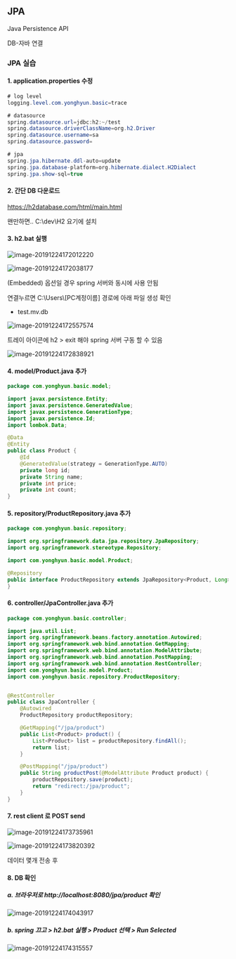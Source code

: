 ## JPA

Java Persistence API

DB-자바 연결



### JPA 실습

#### 1. application.properties 수정

```java
# log level
logging.level.com.yonghyun.basic=trace

# datasource
spring.datasource.url=jdbc:h2:~/test
spring.datasource.driverClassName=org.h2.Driver
spring.datasource.username=sa
spring.datasource.password=

# jpa
spring.jpa.hibernate.ddl-auto=update
spring.jpa.database-platform=org.hibernate.dialect.H2Dialect
spring.jpa.show-sql=true
```



#### 2. 간단 DB 다운로드

https://h2database.com/html/main.html

왠만하면.. C:\dev\H2 요기에 설치



#### 3. h2.bat 실행

![image-20191224172012220](16_jpa.assets/image-20191224172012220.png)

![image-20191224172038177](16_jpa.assets/image-20191224172038177.png)

(Embedded) 옵션일 경우 spring 서버와 동시에 사용 안됨



연결누르면 C:\\Users\\[PC계정이름] 경로에 아래 파일 생성 확인

- test.mv.db

![image-20191224172557574](16_jpa.assets/image-20191224172557574.png)



트레이 아이콘에 h2 > exit 해야 spring 서버 구동 할 수 있음

![image-20191224172838921](16_jpa.assets/image-20191224172838921.png)



#### 4. model/Product.java 추가

```java
package com.yonghyun.basic.model;

import javax.persistence.Entity;
import javax.persistence.GeneratedValue;
import javax.persistence.GenerationType;
import javax.persistence.Id;
import lombok.Data;

@Data
@Entity
public class Product {
	@Id
	@GeneratedValue(strategy = GenerationType.AUTO)
	private long id;
	private String name;
	private int price;
	private int count;
}
```



#### 5. repository/ProductRepository.java 추가

```java
package com.yonghyun.basic.repository;

import org.springframework.data.jpa.repository.JpaRepository;
import org.springframework.stereotype.Repository;

import com.yonghyun.basic.model.Product;

@Repository
public interface ProductRepository extends JpaRepository<Product, Long> {
}
```



#### 6. controller/JpaController.java 추가

```java
package com.yonghyun.basic.controller;

import java.util.List;
import org.springframework.beans.factory.annotation.Autowired;
import org.springframework.web.bind.annotation.GetMapping;
import org.springframework.web.bind.annotation.ModelAttribute;
import org.springframework.web.bind.annotation.PostMapping;
import org.springframework.web.bind.annotation.RestController;
import com.yonghyun.basic.model.Product;
import com.yonghyun.basic.repository.ProductRepository;


@RestController
public class JpaController {
	@Autowired
	ProductRepository productRepository;

	@GetMapping("/jpa/product")
	public List<Product> product() {
		List<Product> list = productRepository.findAll();
		return list;
	}

	@PostMapping("/jpa/product")
	public String productPost(@ModelAttribute Product product) {
		productRepository.save(product);
		return "redirect:/jpa/product";
	}
}
```



#### 7. rest client 로 POST send

![image-20191224173735961](16_jpa.assets/image-20191224173735961.png)

![image-20191224173820392](16_jpa.assets/image-20191224173820392.png)

데이터 몇개 전송 후



#### 8. DB 확인

##### a. 브라우저로 http://localhost:8080/jpa/product 확인

![image-20191224174043917](16_jpa.assets/image-20191224174043917.png)



##### b. spring 끄고 > h2.bat 실행 > Product 선택 > Run Selected 

![image-20191224174315557](16_jpa.assets/image-20191224174315557.png)